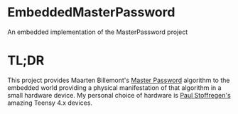 # EmbeddedMasterPassword
An embedded implementation of the MasterPassword project


TL;DR
=====

This project provides Maarten Billemont's [Master Password](https://masterpassword.app/) algorithm to the embedded
world providing a physical manifestation of that algorithm in a small hardware device. My personal choice of hardware
is [Paul Stoffregen's](https://www.pjrc.com/) amazing Teensy 4.x devices. 
